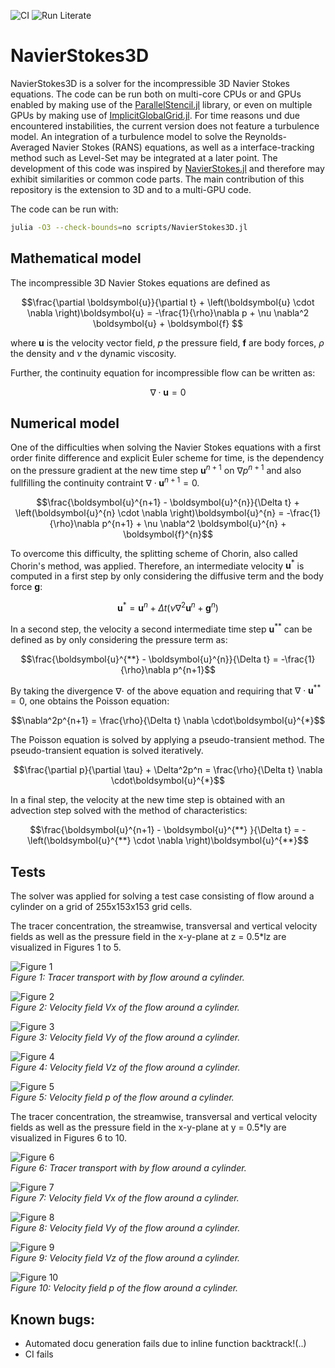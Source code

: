 ![CI](https://github.com/mattbuergler/NavierStokes3D/actions/workflows/CI.yml/badge.svg)
![Run Literate](https://github.com/mattbuergler/NavierStokes3D/actions/workflows/Literate.yml/badge.svg)

# NavierStokes3D
NavierStokes3D is a solver for the incompressible 3D Navier Stokes equations. The code can be run both on multi-core CPUs or and GPUs enabled by making use of the [ParallelStencil.jl](https://github.com/omlins/ParallelStencil.jl) library, or even on multiple GPUs by making use of [ImplicitGlobalGrid.jl](https://github.com/eth-cscs/ImplicitGlobalGrid.jl). For time reasons und due encountered instabilities, the current version does not feature a turbulence model. An integration of a turbulence model to solve the Reynolds-Averaged Navier Stokes (RANS) equations, as well as a interface-tracking method such as Level-Set may be integrated at a later point. The development of this code was inspired by [NavierStokes.jl](https://github.com/utkinis/NavierStokes.jl) and therefore may exhibit similarities or common code parts. The main contribution of this repository is the extension to 3D and to a multi-GPU code.

The code can be run with:

```bash
julia -O3 --check-bounds=no scripts/NavierStokes3D.jl
```

## Mathematical model
The incompressible 3D Navier Stokes equations are defined as

$$\frac{\partial \boldsymbol{u}}{\partial t} + \left(\boldsymbol{u} \cdot \nabla \right)\boldsymbol{u} = -\frac{1}{\rho}\nabla p + \nu \nabla^2 \boldsymbol{u} + \boldsymbol{f} $$

where $\boldsymbol{u}$ is the velocity vector field, $p$ the pressure field, $\boldsymbol{f}$ are body forces, $\rho$ the density and $\nu$ the dynamic viscosity.

Further, the continuity equation for incompressible flow can be written as:

$$\nabla \cdot \boldsymbol{u} = 0$$

## Numerical model
One of the difficulties when solving the Navier Stokes equations with a first order finite difference and explicit Euler scheme for time, is the dependency on the pressure gradient at the new time step $\boldsymbol{u}^{n+1}$ on $\nabla p^{n+1}$ and also fullfilling the continuity contraint $\nabla\cdot\boldsymbol{u}^{n+1}=0$.

$$\frac{\boldsymbol{u}^{n+1} - \boldsymbol{u}^{n}}{\Delta t} + \left(\boldsymbol{u}^{n} \cdot \nabla \right)\boldsymbol{u}^{n} = -\frac{1}{\rho}\nabla p^{n+1} + \nu \nabla^2 \boldsymbol{u}^{n} + \boldsymbol{f}^{n}$$

To overcome this difficulty, the splitting scheme of Chorin, also called Chorin's method, was applied. Therefore, an intermediate velocity $\boldsymbol{u}^{*}$ is computed in a first step by only considering the diffusive term and the body force $\boldsymbol{g}$:

$$\boldsymbol{u}^{*} = \boldsymbol{u}^{n} +  \Delta t(\nu \nabla^2 \boldsymbol{u}^{n} + \boldsymbol{g}^{n})$$

In a second step, the velocity a second intermediate time step $\boldsymbol{u}^{**}$ can be defined as by only considering the pressure term as:

$$\frac{\boldsymbol{u}^{**} - \boldsymbol{u}^{n}}{\Delta t} = -\frac{1}{\rho}\nabla p^{n+1}$$

By taking the divergence  $\nabla\cdot$ of the above equation and requiring that $\nabla\cdot\boldsymbol{u}^{**}=0$, one obtains the Poisson equation:

$$\nabla^2p^{n+1} = \frac{\rho}{\Delta t} \nabla \cdot\boldsymbol{u}^{*}$$

The Poisson equation is solved by applying a pseudo-transient method. The pseudo-transient equation is solved iteratively.

$$\frac{\partial p}{\partial \tau} + \Delta^2p^n = \frac{\rho}{\Delta t} \nabla \cdot\boldsymbol{u}^{*}$$

In a final step, the velocity at the new time step is obtained with an advection step solved with the method of characteristics:

$$\frac{\boldsymbol{u}^{n+1} - \boldsymbol{u}^{**} }{\Delta t} = - \left(\boldsymbol{u}^{**} \cdot \nabla \right)\boldsymbol{u}^{**}$$


## Tests
The solver was applied for solving a test case consisting of flow around a cylinder on a grid of 255x153x153 grid cells.

The tracer concentration, the streamwise, transversal and vertical velocity fields as well as the pressure field in the x-y-plane at z = 0.5*lz are visualized in Figures 1 to 5.

![Figure 1](docs/porous_convection3D_xy_C.gif)  
*Figure 1: Tracer transport with by flow around a cylinder.*

![Figure 2](docs/porous_convection3D_xy_Vx.gif)  
*Figure 2: Velocity field $Vx$ of the flow around a cylinder.*

![Figure 3](docs/porous_convection3D_xy_Vy.gif)  
*Figure 3: Velocity field $Vy$ of the flow around a cylinder.*

![Figure 4](docs/porous_convection3D_xy_Vz.gif)  
*Figure 4: Velocity field $Vz$ of the flow around a cylinder.*

![Figure 5](docs/porous_convection3D_xy_Pr.gif)  
*Figure 5: Velocity field $p$ of the flow around a cylinder.*

The tracer concentration, the streamwise, transversal and vertical velocity fields as well as the pressure field in the x-y-plane at y = 0.5*ly are visualized in Figures 6 to 10.

![Figure 6](docs/porous_convection3D_xy_C.gif)  
*Figure 6: Tracer transport with by flow around a cylinder.*

![Figure 7](docs/porous_convection3D_xy_Vx.gif)  
*Figure 7: Velocity field $Vx$ of the flow around a cylinder.*

![Figure 8](docs/porous_convection3D_xy_Vy.gif)  
*Figure 8: Velocity field $Vy$ of the flow around a cylinder.*

![Figure 9](docs/porous_convection3D_xy_Vz.gif)  
*Figure 9: Velocity field $Vz$ of the flow around a cylinder.*

![Figure 10](docs/porous_convection3D_xy_Pr.gif)  
*Figure 10: Velocity field $p$ of the flow around a cylinder.*

## Known bugs:
 - Automated docu generation fails due to inline function backtrack!(..)
 - CI fails
